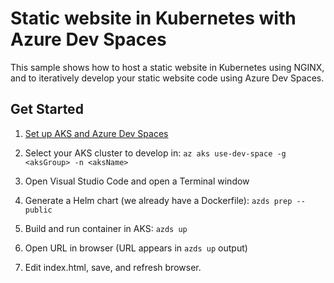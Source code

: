 # Static website in Kubernetes with Azure Dev Spaces
This sample shows how to host a static website in Kubernetes using NGINX, and to iteratively develop your static website code using Azure Dev Spaces.

## Get Started
1. [Set up AKS and Azure Dev Spaces](https://docs.microsoft.com/en-us/azure/dev-spaces/quickstart-nodejs)
1. Select your AKS cluster to develop in:
    `az aks use-dev-space -g <aksGroup> -n <aksName>`
    
1. Open Visual Studio Code and open a Terminal window
1. Generate a Helm chart (we already have a Dockerfile): `azds prep --public`
1. Build and run container in AKS: `azds up`
1. Open URL in browser (URL appears in `azds up` output)
1. Edit index.html, save, and refresh browser.
